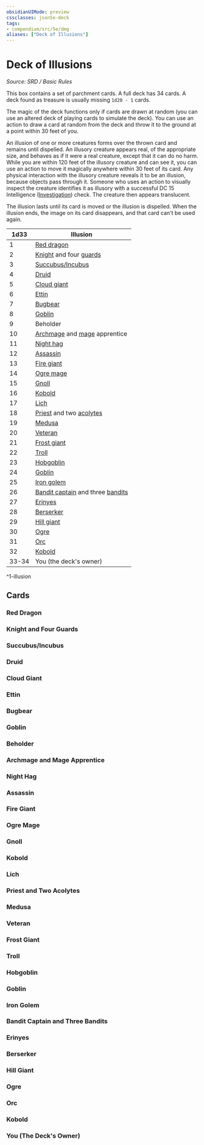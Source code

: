 ```yaml
---
obsidianUIMode: preview
cssclasses: json5e-deck
tags:
- compendium/src/5e/dmg
aliases: ["Deck of Illusions"]
---
```

# Deck of Illusions
*Source: SRD / Basic Rules*  

This box contains a set of parchment cards. A full deck has 34 cards. A deck found as treasure is usually missing `1d20 - 1` cards.

The magic of the deck functions only if cards are drawn at random (you can use an altered deck of playing cards to simulate the deck). You can use an action to draw a card at random from the deck and throw it to the ground at a point within 30 feet of you.

An illusion of one or more creatures forms over the thrown card and remains until dispelled. An illusory creature appears real, of the appropriate size, and behaves as if it were a real creature, except that it can do no harm. While you are within 120 feet of the illusory creature and can see it, you can use an action to move it magically anywhere within 30 feet of its card. Any physical interaction with the illusory creature reveals it to be an illusion, because objects pass through it. Someone who uses an action to visually inspect the creature identifies it as illusory with a successful DC 15 Intelligence ([Investigation](rules/skills.md#Investigation)) check. The creature then appears translucent.

The illusion lasts until its card is moved or the illusion is dispelled. When the illusion ends, the image on its card disappears, and that card can't be used again.

| 1d33 | Illusion |
|------|----------|
| 1 | [Red dragon](compendium/bestiary/dragon/adult-red-dragon.md) |
| 2 | [Knight](compendium/bestiary/humanoid/knight.md) and four [guards](compendium/bestiary/humanoid/guard.md) |
| 3 | [Succubus/Incubus](compendium/bestiary/fiend/succubus.md) |
| 4 | [Druid](compendium/bestiary/humanoid/druid.md) |
| 5 | [Cloud giant](compendium/bestiary/giant/cloud-giant.md) |
| 6 | [Ettin](compendium/bestiary/giant/ettin.md) |
| 7 | [Bugbear](compendium/bestiary/humanoid/bugbear.md) |
| 8 | [Goblin](compendium/bestiary/humanoid/goblin.md) |
| 9 | Beholder |
| 10 | [Archmage](compendium/bestiary/humanoid/archmage.md) and [mage](compendium/bestiary/humanoid/mage.md) apprentice |
| 11 | [Night hag](compendium/bestiary/fiend/night-hag.md) |
| 12 | [Assassin](compendium/bestiary/humanoid/assassin.md) |
| 13 | [Fire giant](compendium/bestiary/giant/fire-giant.md) |
| 14 | [Ogre mage](compendium/bestiary/giant/oni.md) |
| 15 | [Gnoll](compendium/bestiary/humanoid/gnoll.md) |
| 16 | [Kobold](compendium/bestiary/humanoid/kobold.md) |
| 17 | [Lich](compendium/bestiary/undead/lich.md) |
| 18 | [Priest](compendium/bestiary/humanoid/priest.md) and two [acolytes](compendium/bestiary/humanoid/acolyte.md) |
| 19 | [Medusa](compendium/bestiary/monstrosity/medusa.md) |
| 20 | [Veteran](compendium/bestiary/humanoid/veteran.md) |
| 21 | [Frost giant](compendium/bestiary/giant/frost-giant.md) |
| 22 | [Troll](compendium/bestiary/giant/troll.md) |
| 23 | [Hobgoblin](compendium/bestiary/humanoid/hobgoblin.md) |
| 24 | [Goblin](compendium/bestiary/humanoid/goblin.md) |
| 25 | [Iron golem](compendium/bestiary/construct/iron-golem.md) |
| 26 | [Bandit captain](compendium/bestiary/humanoid/bandit-captain.md) and three [bandits](compendium/bestiary/humanoid/bandit.md) |
| 27 | [Erinyes](compendium/bestiary/fiend/erinyes.md) |
| 28 | [Berserker](compendium/bestiary/humanoid/berserker.md) |
| 29 | [Hill giant](compendium/bestiary/giant/hill-giant.md) |
| 30 | [Ogre](compendium/bestiary/giant/ogre.md) |
| 31 | [Orc](compendium/bestiary/humanoid/orc.md) |
| 32 | [Kobold](compendium/bestiary/humanoid/kobold.md) |
| 33-34 | You (the deck's owner) |
^1-illusion

## Cards

### Red Dragon


### Knight and Four Guards


### Succubus/Incubus


### Druid


### Cloud Giant


### Ettin


### Bugbear


### Goblin


### Beholder


### Archmage and Mage Apprentice


### Night Hag


### Assassin


### Fire Giant


### Ogre Mage


### Gnoll


### Kobold


### Lich


### Priest and Two Acolytes


### Medusa


### Veteran


### Frost Giant


### Troll


### Hobgoblin


### Goblin


### Iron Golem


### Bandit Captain and Three Bandits


### Erinyes


### Berserker


### Hill Giant


### Ogre


### Orc


### Kobold


### You (The Deck's Owner)